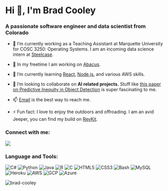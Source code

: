 # Hi 👋, I'm Brad Cooley

### A passionate software engineer and data scientist from Colorado

- 💼 I’m currently working as a Teaching Assistant at Marquette University for COSC 3250: Operating Systems. I am an incoming data science intern at [Steelcase](https://www.steelcase.com/).

- 🔭 In my freetime I am working on [Abacus](https://github.com/acm-mu/abacus).

- 🌱 I’m currently learning [React](https://reactjs.org/), [Node.js](https://nodejs.org/), and various AWS skills.

- 🤝 I’m looking to collaborate on **AI related projects.** Stuff like [this paper on Predictive Inequity in Object Detection](https://arxiv.org/pdf/1902.11097.pdf?fbclid=IwAR0XylkVZ-dRJZ_II6Me5200IWjvFYylQ1zInyZrlpwXFP6Ns7S7JZ7jeOc) is super fascinating to me.

- 📫 [Email](mailto:brad@cooleyweb.org) is the best way to reach me.

- ⚡ Fun fact: I love to enjoy the outdoors and offroading. I am an avid Jeeper, you can find my build on [RevKit](https://revkit.com/randal).

### Connect with me:

<p align="left">
<img src="https://img.shields.io/badge/LinkedIn-0077B5?style=for-the-badge&logo=linkedin&logoColor=white" />
</p>

### Language and Tools:

<p align="left">
	<img src="https://img.shields.io/badge/C%23-239120?style=for-the-badge&logo=c-sharp&logoColor=white" alt="C#" />
	<img src="https://img.shields.io/badge/Python-3776AB?style=for-the-badge&logo=python&logoColor=white" alt="Python" />
	<img src="https://img.shields.io/badge/Java-ED8B00?style=for-the-badge&logo=java&logoColor=white" alt="Java" />
	<img src="https://img.shields.io/badge/R-276DC3?style=for-the-badge&logo=r&logoColor=white" alt="R" />
	<img src="https://img.shields.io/badge/C-00599C?style=for-the-badge&logo=c&logoColor=white" alt="C" />
	<img src="https://img.shields.io/badge/HTML5-E34F26?style=for-the-badge&logo=html5&logoColor=white" alt="HTML5" />
	<img src="https://img.shields.io/badge/CSS3-1572B6?style=for-the-badge&logo=css3&logoColor=white" alt="CSS3" />
	<img src="https://img.shields.io/badge/Shell_Script-121011?style=for-the-badge&logo=gnu-bash&logoColor=white" alt="Bash" />
	<img src="https://img.shields.io/badge/MySQL-00000F?style=for-the-badge&logo=mysql&logoColor=white" alt="MySQL" />
	<img src="https://img.shields.io/badge/Heroku-430098?style=for-the-badge&logo=heroku&logoColor=white" alt="Heroku" />
	<img src="https://img.shields.io/badge/Amazon_AWS-232F3E?style=for-the-badge&logo=amazon-aws&logoColor=white" alt="AWS" />
	<img src="https://img.shields.io/badge/Google_Cloud-4285F4?style=for-the-badge&logo=google-cloud&logoColor=white" alt="GCP" />
	<img src="https://img.shields.io/badge/Microsoft_Azure-0089D6?style=for-the-badge&logo=microsoft-azure&logoColor=white" alt="Azure" />
</p>

<p align="left"> <img src="https://komarev.com/ghpvc/?username=brad-cooley" alt="brad-cooley" /> </p>
